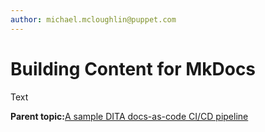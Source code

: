 ```yaml
---
author: michael.mcloughlin@puppet.com
---
```


# Building Content for MkDocs

Text

**Parent topic:**[A sample DITA docs-as-code CI/CD pipeline](pubs-pipeline.md)

